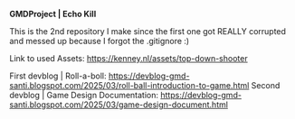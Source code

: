 **GMDProject | Echo Kill**

This is the 2nd repository I make since the first one got REALLY corrupted and messed up because I forgot the .gitignore :)

Link to used Assets: https://kenney.nl/assets/top-down-shooter

First devblog | Roll-a-boll: https://devblog-gmd-santi.blogspot.com/2025/03/roll-ball-introduction-to-game.html
Second devblog | Game Design Documentation: https://devblog-gmd-santi.blogspot.com/2025/03/game-design-document.html
